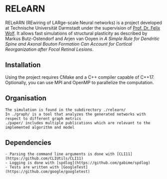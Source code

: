 # RELeARN

RELeARN (REwiring of LARge-scale Neural networks) is a project developed at Technische Universität Darmstadt under the supervision of [Prof. Dr. Felix Wolf](https://www.informatik.tu-darmstadt.de/parallel/parallel_programming/index.en.jsp). It allows fast simulations of structural plasticity as described by Markus Butz-Ostendorf and Arjen van Ooyen in *A Simple Rule for Dendritic Spine and Axonal Bouton Formation Can Account for Cortical Reorganization after Focal Retinal Lesions*.

## Installation
Using the project requires CMake and a C++ compiler capable of C++17.
Optionally, you can use MPI and OpenMP to parallelize the computation.

## Organisation
    The simulation is found in the subdirectory ./relearn/
    In ./graph/ is a tool that analyzes the generated networks with respect to different graph metrics
    ./paper/ includes multiple publications which are relevant to the implemented algorithm and model

## Dependencies
    - Parsing the command line arguments is done with [CLI11](https://github.com/CLIUtils/CLI11)
    - Logging is done with [spdlog](https://github.com/gabime/spdlog)
    - Tests are written with [GoogleTest](https://github.com/google/googletest)
